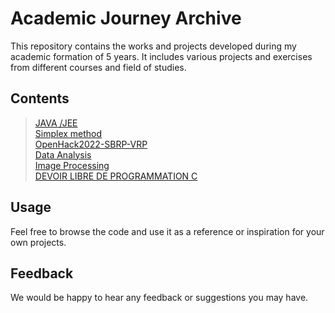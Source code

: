 # Academic Journey Archive

This repository contains the works and projects developed during my academic formation of 5 years. It includes various projects and exercises from different courses and field of studies.

## Contents
> [JAVA /JEE](https://github.com/Zakelfathi/Academic-Journey-Archive/tree/master/java) <br>
> [Simplex method](https://github.com/Zakelfathi/Academic-Journey-Archive/tree/master/simplex-method-coded) <br>
> [OpenHack2022-SBRP-VRP](https://github.com/Zakelfathi/Academic-Journey-Archive/tree/master/OpenHack2022-SBRP-VRP-) <br>
> [Data Analysis](https://github.com/Zakelfathi/Academic-Journey-Archive/tree/master/dataAnalysis) <br>
> [Image Processing](https://github.com/Zakelfathi/Academic-Journey-Archive/tree/master/imageProcessing) <br>
> [DEVOIR LIBRE DE PROGRAMMATION C](https://github.com/Zakelfathi/Academic-Journey-Archive/tree/master/CP2-ENSA-DEVOIR-LIBRE-DE-PROGRAMMATION-C-) <br>

## Usage
Feel free to browse the code and use it as a reference or inspiration for your own projects.

## Feedback
We would be happy to hear any feedback or suggestions you may have.
